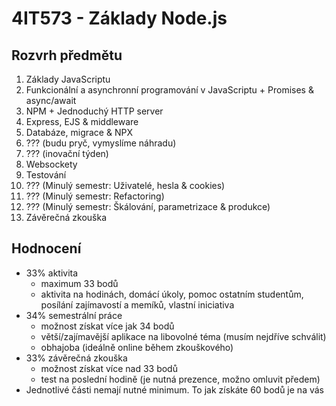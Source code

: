 # 4IT573 - Základy Node.js

## Rozvrh předmětu

1. Základy JavaScriptu
2. Funkcionální a asynchronní programování v JavaScriptu + Promises & async/await
3. NPM + Jednoduchý HTTP server
4. Express, EJS & middleware
5. Databáze, migrace & NPX
6. ??? (budu pryč, vymyslíme náhradu)
7. ??? (inovační týden)
8. Websockety
9. Testování
10. ??? (Minulý semestr: Uživatelé, hesla & cookies)
11. ??? (Minulý semestr: Refactoring)
12. ??? (Minulý semestr: Škálování, parametrizace & produkce)
13. Závěrečná zkouška

## Hodnocení

- 33% aktivita
  - maximum 33 bodů
  - aktivita na hodinách, domácí úkoly, pomoc ostatním studentům, posílání zajímavostí a memíků, vlastní iniciativa
- 34% semestrální práce
  - možnost získat více jak 34 bodů
  - větší/zajímavější aplikace na libovolné téma (musím nejdříve schválit)
  - obhajoba (ideálně online během zkouškového)
- 33% závěrečná zkouška
  - možnost získat více nad 33 bodů
  - test na poslední hodině (je nutná prezence, možno omluvit předem)
- Jednotlivé části nemají nutné minimum. To jak získáte 60 bodů je na vás
